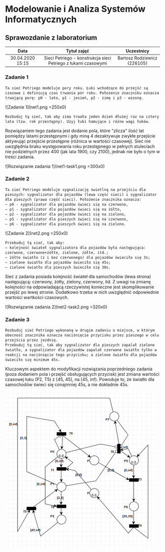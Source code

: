 # Modelowanie i Analiza Systemów Informatycznych

## Sprawozdanie z laboratorium

Data | Tytuł zajęć | Uczestnicy
:-: | :-: | :-:
30.04.2020 15:15 | Sieci Petriego - konstrukcja sieci Petriego z łukami czasowymi | Bartosz Rodziewicz (226105)

### Zadanie 1

```
Ta sieć Petriego modeluje pory roku. Łuki wchodzące do przejść są czasowe i definiują czas trwania pór roku. Położenie znaczniku oznacza trwającą porę: p0 - lato, p1 - jesień, p2 - zimę i p3 - wiosnę.
```

![Zadanie 1](net1.png =250x0)

```
Rozbuduj tą sieć, tak aby zima trwała jeden dzień dłużej raz na cztery lata (tzw. rok przestępny). Użyj łuki hamujące i różne wagi łuków.
```

Rozwiązaniem tego zadania jest dodanie pola, które "zlicza" ilość lat pomiędzy latami przestępnymi i gdy miną 4 dezaktywuje zwykłe przejście aktywując przejście przestępne (różnica w wartości czasowej). Sieć nie uwzględnia braku występowania roku przestępnego w pełnych stuleciach nie podzielnych przez 400 (jak lata 1900, czy 2100), jednak nie było o tym w treści zadania.

![Rozwiązanie zadania 1](net1-task1.png =300x0)

<div class="page-break"></div>

### Zadanie 2

```
Ta sieć Petriego modeluje sygnalizację świetlną na przejściu dla pieszych: sygnalizator dla pojazdów (lewa część sieci) i sygnalizator dla pieszych (prawa część sieci). Położenie znacznika oznacza:
– p0 - sygnalizator dla pojazdów świeci się na czerwono,
– p1 - sygnalizator dla pojazdów świeci się na żółto,
– p2 - sygnalizator dla pojazdów świeci się na zielono,
– p5 - sygnalizator dla pieszych świeci się na czerwono,
– p6 - sygnalizator dla pieszych świeci się na zielono.
```

![Zadanie 2](net2.png =250x0)

```
Przebuduj tą sieć, tak aby:
– kolejność świateł sygnalizatora dla pojazdów była następująca: czerwone, czerwone+żółte, zielone, żółte, itd.;
– żółte światło (z i bez czerwonego) dla pojazdów świeciło się 3s;
– zielone światło dla pojazdów świeciło się 45s;
– zielone światło dla pieszych świeciło się 30s.
```

Sieć z zadania posiada kolejność świateł dla samochodów (lewa strona) następującą: czerwony, żółty, zielony, czerwony, itd. Z uwagi na zmianę kolejności na odpowiadającą rzeczywistej konieczne jest skomplikowanie przejść po lewej stronie. Dodatkowo trzeba w nich uwzględnić odpowiednie wartości wartkości czasowych.

![Rozwiązanie zadania 2](net2-task2.png =320x0)

### Zadanie 3

```
Rozbuduj sieć Petriego wykonaną w drugim zadaniu o miejsce, w którym obecność znacznika oznacza naciśnięcie przycisku przez pieszego w celu przejścia przez jezdnię.
Przebuduj tą sieć, tak aby sygnalizator dla pieszych zapalał zielone światło, a sygnalizator dla pojazdów zapalał czerwone światło tylko w reakcji na naciśnięcie tego przycisku; a zielone światło dla pojazdów świeciło się minimum 45s.
```

Kluczowym aspektem do modyfikacji rozwiązania poprzedniego zadania (poza dodaniem pola i przejść obsługujących przycisk) jest zmiana wartości czasowej łuku (P2, T5) z [45, 45], na [45, inf). Powoduje to, że światło dla samochodów świeci się conajmniej 45s, a nie dokładnie 45s.

![Rozwiązanie zadania 3](net2-task3.png)
